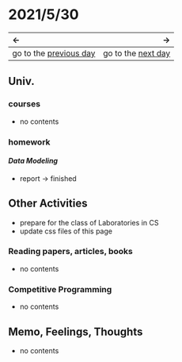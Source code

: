 # 2021/5/30
|←|→|
|:---|---:|
go to the [previous day](./29th.md) | go to the [next day](./31st.md)

## Univ.
### courses
- no contents

### homework
#### *Data Modeling*
- report → finished

## Other Activities
- prepare for the class of Laboratories in CS
- update css files of this page

### Reading papers, articles, books
- no contents

### Competitive Programming
- no contents

## Memo, Feelings, Thoughts
- no contents
